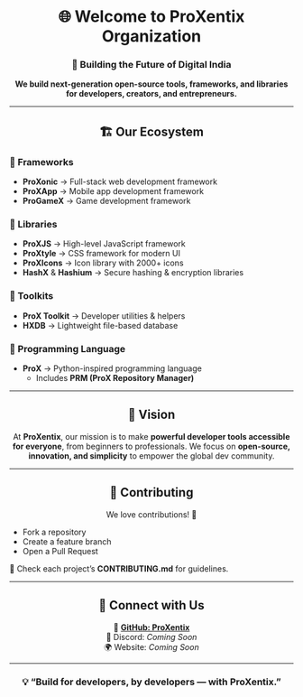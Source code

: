 <h1 align="center">🌐 Welcome to ProXentix Organization</h1>
<h3 align="center">🚀 Building the Future of Digital India</h3>

<p align="center">
  <b>We build next-generation open-source tools, frameworks, and libraries for developers, creators, and entrepreneurs.</b>
</p>

---

<h2 align="center">🏗️ Our Ecosystem</h2>

### 🔹 Frameworks
- **ProXonic** → Full-stack web development framework  
- **ProXApp** → Mobile app development framework  
- **ProGameX** → Game development framework  

### 🔹 Libraries
- **ProXJS** → High-level JavaScript framework  
- **ProXtyle** → CSS framework for modern UI  
- **ProXIcons** → Icon library with 2000+ icons  
- **HashX** & **Hashium** → Secure hashing & encryption libraries  

### 🔹 Toolkits
- **ProX Toolkit** → Developer utilities & helpers  
- **HXDB** → Lightweight file-based database  

### 🔹 Programming Language
- **ProX** → Python-inspired programming language  
  - Includes **PRM (ProX Repository Manager)**  

---

<h2 align="center">🌟 Vision</h2>

<p align="center">
  At <b>ProXentix</b>, our mission is to make <b>powerful developer tools accessible for everyone</b>, 
  from beginners to professionals.  
  We focus on <b>open-source, innovation, and simplicity</b> to empower the global dev community.
</p>

---

<h2 align="center">🤝 Contributing</h2>

<p align="center">We love contributions! 💙</p>

- Fork a repository  
- Create a feature branch  
- Open a Pull Request  

📌 Check each project’s **CONTRIBUTING.md** for guidelines.  

---

<h2 align="center">📢 Connect with Us</h2>

<p align="center">
  🔗 <a href="https://github.com/ProXentix"><b>GitHub: ProXentix</b></a> <br/>
  💬 Discord: <i>Coming Soon</i> <br/>
  🌍 Website: <i>Coming Soon</i>
</p>

---

<h3 align="center">💡 “Build for developers, by developers — with ProXentix.”</h3>
